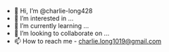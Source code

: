 - 👋 Hi, I’m @charlie-long428
- 👀 I’m interested in ...
- 🌱 I’m currently learning ...
- 💞️ I’m looking to collaborate on ...
- 📫 How to reach me - charlie.long1019@gmail.com

<!---
charlie-long428/charlie-long428 is a ✨ special ✨ repository because its `README.md` (this file) appears on your GitHub profile.
You can click the Preview link to take a look at your changes.
--->
